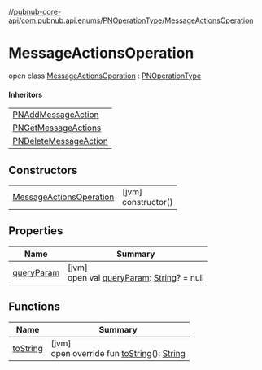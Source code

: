 //[pubnub-core-api](../../../../index.md)/[com.pubnub.api.enums](../../index.md)/[PNOperationType](../index.md)/[MessageActionsOperation](index.md)

# MessageActionsOperation

open class [MessageActionsOperation](index.md) : [PNOperationType](../index.md)

#### Inheritors

| |
|---|
| [PNAddMessageAction](../-p-n-add-message-action/index.md) |
| [PNGetMessageActions](../-p-n-get-message-actions/index.md) |
| [PNDeleteMessageAction](../-p-n-delete-message-action/index.md) |

## Constructors

| | |
|---|---|
| [MessageActionsOperation](-message-actions-operation.md) | [jvm]<br>constructor() |

## Properties

| Name | Summary |
|---|---|
| [queryParam](../query-param.md) | [jvm]<br>open val [queryParam](../query-param.md): [String](https://kotlinlang.org/api/latest/jvm/stdlib/kotlin/-string/index.html)? = null |

## Functions

| Name | Summary |
|---|---|
| [toString](../to-string.md) | [jvm]<br>open override fun [toString](../to-string.md)(): [String](https://kotlinlang.org/api/latest/jvm/stdlib/kotlin/-string/index.html) |
